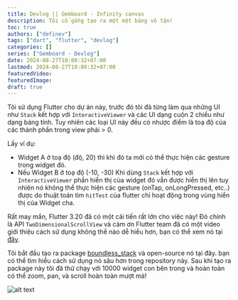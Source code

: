 ```yaml
---
title: Devlog || Gemboard - Infinity canvas
description: Tôi cố gắng tạo ra một một bảng vô tận!
toc: true
authors: ["definev"]
tags: ["dart", "flutter", "devlog"]
categories: []
series: ["Gemboard - Devlog"]
date: 2024-08-27T10:09:32+07:00
lastmod: 2024-08-27T10:09:32+07:00
featuredVideo:
featuredImage:
draft: true
---
```


Tôi sử dụng Flutter cho dự án này, trước đó tôi đã từng làm qua những UI như `Stack` kết hợp với `InteractiveViewer` và các UI dạng cuộn 2 chiều như dạng bảng tính. Tuy nhiên các loại UI này đều có nhược điểm là toạ độ của các thành phần trong view phải > 0.

Lấy ví dụ:
- Widget A ở toạ độ (độ, 20) thì khi đó ta mới có thể thực hiện các gesture trong widget đó.
- Nếu Widget B ở toạ độ (-10, -30) Khi dùng `Stack` kết hợp với `InteractiveViewer` phần hiển thị của widget đó vẫn được hiển thị lên tuy nhiên nó không thể thực hiện các gesture (onTap, onLongPressed, etc..) được do thuật toán tìm `hitTest` của flutter chỉ hoạt động trong vùng hiển thị của Widget cha.


Rất may mắn, Flutter 3.20 đã có một cải tiến rất lớn cho việc này! Đó chính là API `TwoDimensionalScrollView` và cảm ơn Flutter team đã có một video giới thiệu cách sử dụng không thể nào dễ hiểu hơn, bạn có thể xem nó tại [đây](https://www.youtube.com/watch?v=ppEdTo-VGcg).

Tôi bắt đầu tạo ra package [boundless_stack](https://github.com/definev/boundless_stack) và open-source nó tại đây. bạn có thể tìm hiểu cách sử dụng nó sâu hơn trong repository này. Sau khi tạo ra package này tôi đã thử chạy với 10000 widget con bên trong và hoàn toàn có thể zoom, pan, và scroll hoàn toàn mượt mà!

![alt text](images/sample_boundless_stack.png)

